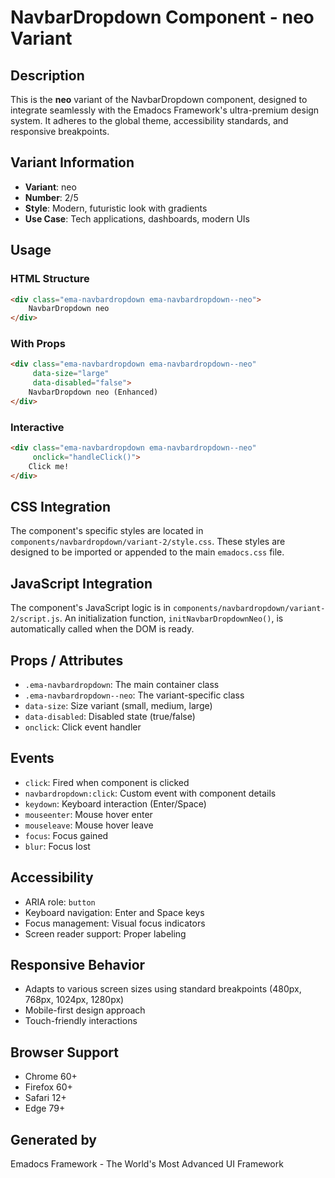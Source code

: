 # NavbarDropdown Component - neo Variant

## Description
This is the **neo** variant of the NavbarDropdown component, designed to integrate seamlessly with the Emadocs Framework's ultra-premium design system. It adheres to the global theme, accessibility standards, and responsive breakpoints.

## Variant Information
- **Variant**: neo
- **Number**: 2/5
- **Style**: Modern, futuristic look with gradients
- **Use Case**: Tech applications, dashboards, modern UIs

## Usage

### HTML Structure
```html
<div class="ema-navbardropdown ema-navbardropdown--neo">
    NavbarDropdown neo
</div>
```

### With Props
```html
<div class="ema-navbardropdown ema-navbardropdown--neo" 
     data-size="large" 
     data-disabled="false">
    NavbarDropdown neo (Enhanced)
</div>
```

### Interactive
```html
<div class="ema-navbardropdown ema-navbardropdown--neo" 
     onclick="handleClick()">
    Click me!
</div>
```

## CSS Integration
The component's specific styles are located in `components/navbardropdown/variant-2/style.css`. These styles are designed to be imported or appended to the main `emadocs.css` file.

## JavaScript Integration
The component's JavaScript logic is in `components/navbardropdown/variant-2/script.js`. An initialization function, `initNavbarDropdownNeo()`, is automatically called when the DOM is ready.

## Props / Attributes
- `.ema-navbardropdown`: The main container class
- `.ema-navbardropdown--neo`: The variant-specific class
- `data-size`: Size variant (small, medium, large)
- `data-disabled`: Disabled state (true/false)
- `onclick`: Click event handler

## Events
- `click`: Fired when component is clicked
- `navbardropdown:click`: Custom event with component details
- `keydown`: Keyboard interaction (Enter/Space)
- `mouseenter`: Mouse hover enter
- `mouseleave`: Mouse hover leave
- `focus`: Focus gained
- `blur`: Focus lost

## Accessibility
- ARIA role: `button`
- Keyboard navigation: Enter and Space keys
- Focus management: Visual focus indicators
- Screen reader support: Proper labeling

## Responsive Behavior
- Adapts to various screen sizes using standard breakpoints (480px, 768px, 1024px, 1280px)
- Mobile-first design approach
- Touch-friendly interactions

## Browser Support
- Chrome 60+
- Firefox 60+
- Safari 12+
- Edge 79+

## Generated by
Emadocs Framework - The World's Most Advanced UI Framework
